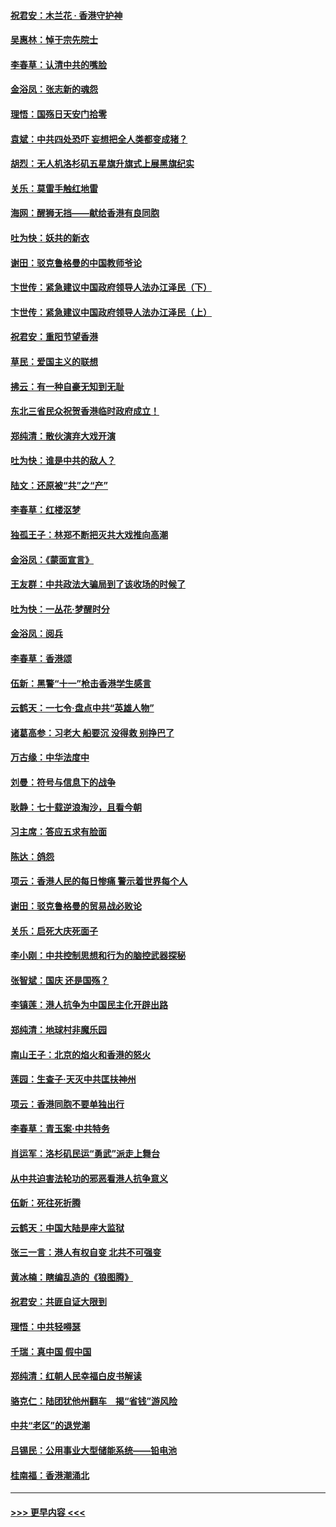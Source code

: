 #### [祝君安：木兰花 · 香港守护神](../pages/nsc993/n11581782.md?t=10110701) 
#### [吴惠林：悼于宗先院士](../pages/nsc993/n11580283.md?t=10110701) 
#### [李春草：认清中共的嘴脸](../pages/nsc993/n11579954.md?t=10110701) 
#### [金浴凤：张志新的魂怨](../pages/nsc993/n11579913.md?t=10110701) 
#### [理悟：国殇日天安门拾零](../pages/nsc993/n11579843.md?t=10110701) 
#### [袁斌：中共四处恐吓 妄想把全人类都变成猪？](../pages/nsc993/n11579814.md?t=10110701) 
#### [胡烈：无人机洛杉矶五星旗升旗式上展黑旗纪实](../pages/nsc993/n11579322.md?t=10110701) 
#### [关乐：莫雷手触红地雷](../pages/nsc993/n11577862.md?t=10110701) 
#### [海网：醒狮无挡——献给香港有良同胞](../pages/nsc993/n11577835.md?t=10110701) 
#### [吐为快：妖共的新衣](../pages/nsc993/n11577575.md?t=10110701) 
#### [谢田：驳克鲁格曼的中国教师爷论](../pages/nsc993/n11575034.md?t=10110701) 
#### [卞世传：紧急建议中国政府领导人法办江泽民（下）](../pages/nsc993/n11573390.md?t=10110701) 
#### [卞世传：紧急建议中国政府领导人法办江泽民（上）](../pages/nsc993/n11573208.md?t=10110701) 
#### [祝君安：重阳节望香港](../pages/nsc993/n11573190.md?t=10110701) 
#### [草民：爱国主义的联想](../pages/nsc993/n11572333.md?t=10110701) 
#### [拂云：有一种自豪无知到无耻](../pages/nsc993/n11572006.md?t=10110701) 
#### [东北三省民众祝贺香港临时政府成立！](../pages/nsc993/n11571215.md?t=10110701) 
#### [郑纯清：散伙演弃大戏开演](../pages/nsc993/n11570826.md?t=10110701) 
#### [吐为快：谁是中共的敌人？](../pages/nsc993/n11570817.md?t=10110701) 
#### [陆文：还原被“共”之“产”](../pages/nsc993/n11570798.md?t=10110701) 
#### [李春草：红楼沤梦](../pages/nsc993/n11569673.md?t=10110701) 
#### [独孤王子：林郑不断把灭共大戏推向高潮](../pages/nsc993/n11569381.md?t=10110701) 
#### [金浴凤：《蒙面宣言》](../pages/nsc993/n11569368.md?t=10110701) 
#### [王友群：中共政法大骗局到了该收场的时候了](../pages/nsc993/n11568940.md?t=10110701) 
#### [吐为快：一丛花‧梦醒时分](../pages/nsc993/n11567491.md?t=10110701) 
#### [金浴凤：阅兵](../pages/nsc993/n11567454.md?t=10110701) 
#### [李春草：香港颂](../pages/nsc993/n11567444.md?t=10110701) 
#### [伍新：黑警“十一”枪击香港学生感言](../pages/nsc993/n11567426.md?t=10110701) 
#### [云鹤天：一七令‧盘点中共“英雄人物”](../pages/nsc993/n11567091.md?t=10110701) 
#### [诸葛高参：习老大 船要沉 没得救 别挣巴了](../pages/nsc993/n11566976.md?t=10110701) 
#### [万古缘：中华法度中](../pages/nsc993/n11566726.md?t=10110701) 
#### [刘曼：符号与信息下的战争](../pages/nsc993/n11564655.md?t=10110701) 
#### [耿静：七十载逆浪淘沙，且看今朝](../pages/nsc993/n11564520.md?t=10110701) 
#### [习主席：答应五求有脸面](../pages/nsc993/n11563953.md?t=10110701) 
#### [陈达：鸽怨](../pages/nsc993/n11561879.md?t=10110701) 
#### [项云：香港人民的每日惨痛  警示着世界每个人](../pages/nsc993/n11559273.md?t=10110701) 
#### [谢田：驳克鲁格曼的贸易战必败论](../pages/nsc993/n11555840.md?t=10110701) 
#### [关乐：启死大庆死面子](../pages/nsc993/n11556823.md?t=10110701) 
#### [李小刚：中共控制思想和行为的脑控武器探秘](../pages/nsc993/n11556776.md?t=10110701) 
#### [张智斌：国庆  还是国殇？](../pages/nsc993/n11556617.md?t=10110701) 
#### [李镇莲：港人抗争为中国民主化开辟出路](../pages/nsc993/n11556570.md?t=10110701) 
#### [郑纯清：地球村非魔乐园](../pages/nsc993/n11555415.md?t=10110701) 
#### [南山王子：北京的焰火和香港的怒火](../pages/nsc993/n11555318.md?t=10110701) 
#### [莲园：生查子·天灭中共匡扶神州](../pages/nsc993/n11555302.md?t=10110701) 
#### [项云：香港同胞不要单独出行](../pages/nsc993/n11555276.md?t=10110701) 
#### [李春草：青玉案‧中共特务](../pages/nsc993/n11552356.md?t=10110701) 
#### [肖运军：洛杉矶民运“勇武”派走上舞台](../pages/nsc993/n11551595.md?t=10110701) 
#### [从中共迫害法轮功的邪恶看港人抗争意义](../pages/nsc993/n11540858.md?t=10110701) 
#### [伍新：死往死折腾](../pages/nsc993/n11550174.md?t=10110701) 
#### [云鹤天：中国大陆是座大监狱](../pages/nsc993/n11550155.md?t=10110701) 
#### [张三一言：港人有权自变 北共不可强变](../pages/nsc993/n11550132.md?t=10110701) 
#### [黄冰楠：瞎编乱造的《狼图腾》](../pages/nsc993/n11550082.md?t=10110701) 
#### [祝君安：共匪自证大限到](../pages/nsc993/n11550041.md?t=10110701) 
#### [理悟：中共轻嘚瑟](../pages/nsc993/n11547978.md?t=10110701) 
#### [千瑞：真中国 假中国](../pages/nsc993/n11547865.md?t=10110701) 
#### [郑纯清：红朝人民幸福白皮书解读](../pages/nsc993/n11547499.md?t=10110701) 
#### [骆克仁：陆团犹他州翻车　揭“省钱”游风险](../pages/nsc993/n11546977.md?t=10110701) 
#### [中共“老区”的退党潮](../pages/nsc993/n11545995.md?t=10110701) 
#### [吕锡民：公用事业大型储能系统——铅电池](../pages/nsc993/n11545701.md?t=10110701) 
#### [桂南福：香港潮涌北](../pages/nsc993/n11545682.md?t=10110701) 

----
#### [ >>> 更早内容 <<< ](../indexes/nsc993-earlier.md)
